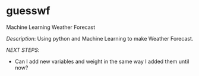 # guesswf
Machine Learning Weather Forecast

_Description_: Using python and Machine Learning to make Weather Forecast.


_NEXT STEPS_:
 - Can I add new variables and weight in the same way I added them until now?

